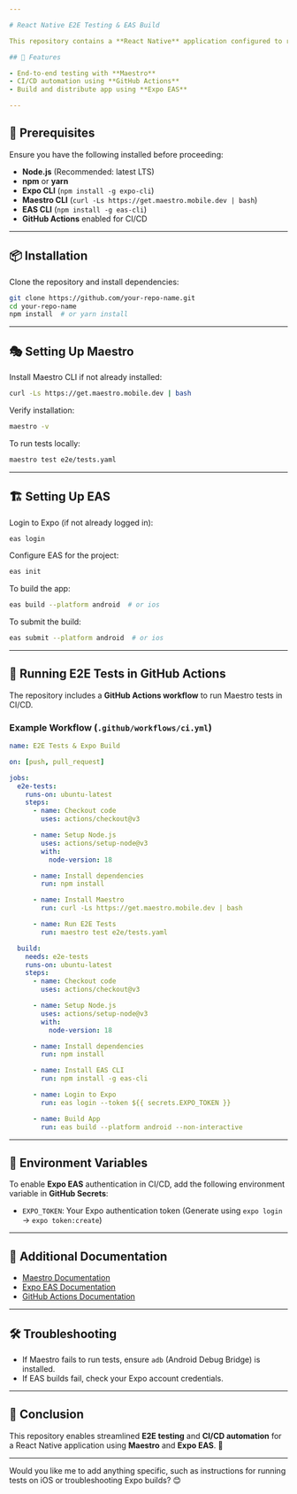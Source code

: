 ```yaml
---

# React Native E2E Testing & EAS Build  

This repository contains a **React Native** application configured to run **end-to-end (E2E) tests** using **Maestro** in a **CI/CD pipeline** via GitHub Actions. Additionally, it utilizes **Expo EAS (Expo Application Services)** to manage the build process.

## 🚀 Features  

- End-to-end testing with **Maestro**  
- CI/CD automation using **GitHub Actions**  
- Build and distribute app using **Expo EAS**  

---
```


## 📌 Prerequisites

Ensure you have the following installed before proceeding:

- **Node.js** (Recommended: latest LTS)
- **npm** or **yarn**
- **Expo CLI** (`npm install -g expo-cli`)
- **Maestro CLI** (`curl -Ls https://get.maestro.mobile.dev | bash`)
- **EAS CLI** (`npm install -g eas-cli`)
- **GitHub Actions** enabled for CI/CD

---

## 📦 Installation

Clone the repository and install dependencies:

```bash
git clone https://github.com/your-repo-name.git
cd your-repo-name
npm install  # or yarn install
```

---

## 🎭 Setting Up Maestro

Install Maestro CLI if not already installed:

```bash
curl -Ls https://get.maestro.mobile.dev | bash
```

Verify installation:

```bash
maestro -v
```

To run tests locally:

```bash
maestro test e2e/tests.yaml
```

---

## 🏗️ Setting Up EAS

Login to Expo (if not already logged in):

```bash
eas login
```

Configure EAS for the project:

```bash
eas init
```

To build the app:

```bash
eas build --platform android  # or ios
```

To submit the build:

```bash
eas submit --platform android  # or ios
```

---

## 🔄 Running E2E Tests in GitHub Actions

The repository includes a **GitHub Actions workflow** to run Maestro tests in CI/CD.

### Example Workflow (`.github/workflows/ci.yml`)

```yaml
name: E2E Tests & Expo Build

on: [push, pull_request]

jobs:
  e2e-tests:
    runs-on: ubuntu-latest
    steps:
      - name: Checkout code
        uses: actions/checkout@v3

      - name: Setup Node.js
        uses: actions/setup-node@v3
        with:
          node-version: 18

      - name: Install dependencies
        run: npm install

      - name: Install Maestro
        run: curl -Ls https://get.maestro.mobile.dev | bash

      - name: Run E2E Tests
        run: maestro test e2e/tests.yaml

  build:
    needs: e2e-tests
    runs-on: ubuntu-latest
    steps:
      - name: Checkout code
        uses: actions/checkout@v3

      - name: Setup Node.js
        uses: actions/setup-node@v3
        with:
          node-version: 18

      - name: Install dependencies
        run: npm install

      - name: Install EAS CLI
        run: npm install -g eas-cli

      - name: Login to Expo
        run: eas login --token ${{ secrets.EXPO_TOKEN }}

      - name: Build App
        run: eas build --platform android --non-interactive
```

---

## 🔑 Environment Variables

To enable **Expo EAS** authentication in CI/CD, add the following environment variable in **GitHub Secrets**:

- `EXPO_TOKEN`: Your Expo authentication token (Generate using `expo login` → `expo token:create`)

---

## 📖 Additional Documentation

- [Maestro Documentation](https://maestro.mobile.dev)
- [Expo EAS Documentation](https://docs.expo.dev/eas/)
- [GitHub Actions Documentation](https://docs.github.com/en/actions)

---

## 🛠️ Troubleshooting

- If Maestro fails to run tests, ensure `adb` (Android Debug Bridge) is installed.
- If EAS builds fail, check your Expo account credentials.

---

## 🏁 Conclusion

This repository enables streamlined **E2E testing** and **CI/CD automation** for a React Native application using **Maestro** and **Expo EAS**. 🚀

---

Would you like me to add anything specific, such as instructions for running tests on iOS or troubleshooting Expo builds? 😊
